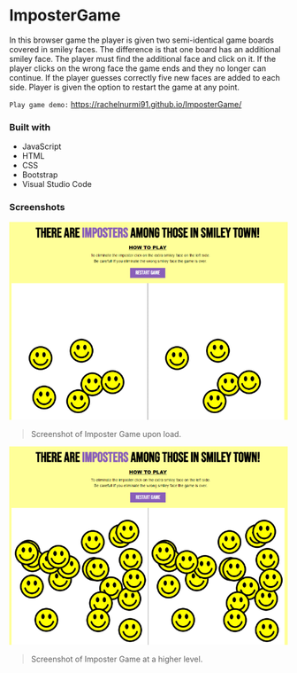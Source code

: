 # ImposterGame
In this browser game the player is given two semi-identical game boards covered in smiley faces. The difference is that one board has an additional smiley face. The player must find the additional face and click on it. If the player clicks on the wrong face the game ends and they no longer can continue. If the player guesses correctly five new faces are added to each side. Player is given the option to restart the game at any point.

`Play game demo:` https://rachelnurmi91.github.io/ImposterGame/

### Built with
- JavaScript
- HTML
- CSS
- Bootstrap
- Visual Studio Code

### Screenshots
![Screenshot of Imposter Game](/images/Screen-Imposter.png)
> Screenshot of Imposter Game upon load.

![Screenshot of Imposter Game at a higher level](/images/Screen-Imposter-Level.png)
> Screenshot of Imposter Game at a higher level.
